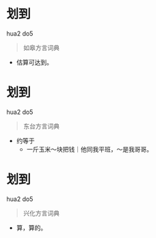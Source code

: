 # 划到
hua2 do5
> 如皋方言词典
- 估算可达到。

# 划到
hua2 do5
> 东台方言词典
- 约等于
  - 一斤玉米～块把钱｜他同我平班，～是我哥哥。

# 划到
hua2 do5
> 兴化方言词典
- 算，算的。
